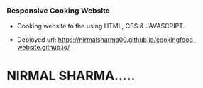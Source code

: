 ###  Responsive Cooking Website 

- Cooking website to the using HTML, CSS & JAVASCRIPT.

- Deployed url: https://nirmalsharma00.github.io/cookingfood-website.github.io/

# NIRMAL SHARMA.....
